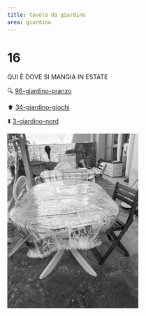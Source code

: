 ```yaml
---
title: tavolo da giardino
area: giardino
---
```

# 16
QUI È DOVE SI MANGIA IN ESTATE

🔍 [96-giardino-pranzo](96-giardino-pranzo.md)

⬆️ [34-giardino-giochi](34-giardino-giochi.md)

⬇️ [3-giardino-nord](3-giardino-nord.md)

![foto_7](../_assets/preview/foto_7.jpg)